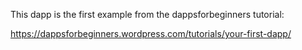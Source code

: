 This dapp is the first example from the dappsforbeginners tutorial:

https://dappsforbeginners.wordpress.com/tutorials/your-first-dapp/
